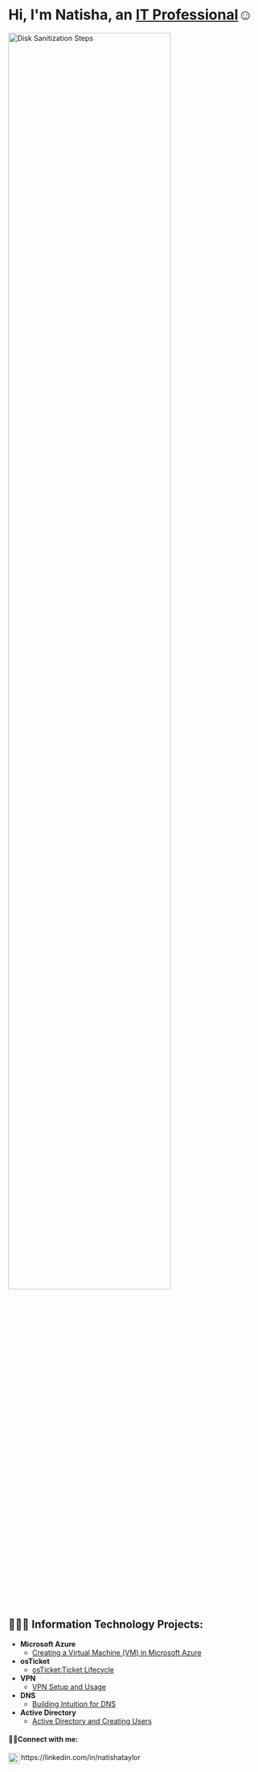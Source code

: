 <h1>Hi, I'm Natisha, an <a href="https://linkedin.com/in/natishataylor/">IT Professional</a>☺</h1>
<img src="https://i.imgur.com/JFCHHs5.png" height="80%" width="80%" alt="Disk Sanitization Steps"/>

<h2>👩🏽‍💻 Information Technology Projects:</h2>

- <b>Microsoft Azure</b>
  - [Creating a Virtual Machine (VM) in Microsoft Azure](https://github.com/NatishaTaylor/creatingvm)
- <b>osTicket</b>
  - [osTicket:Ticket Lifecycle](https://github.com/NatishaTaylor/osTicket)
- <b> VPN</b>
  - [VPN Setup and Usage](https://github.com/NatishaTaylor/VPN)
- <b>DNS</b>
  - [Building Intuition for DNS](https://github.com/NatishaTaylor/DNS)
- <b>Active Directory</b>
  - [Active Directory and Creating Users](https://github.com/NatishaTaylor/ActiveDirectory)
  

<h4>🤳🏽Connect with me:</h4>https://linkedin.com/in/natishataylor
<img align="left" alt="Josh | LinkedIn" width="22px" src="https://cdn.jsdelivr.net/npm/simple-icons@v3/icons/linkedin.svg"





  







